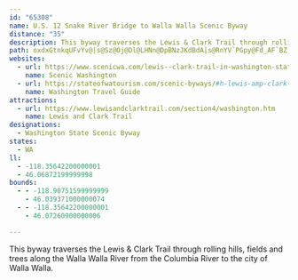 ```yaml
---
id: "65308"
name: U.S. 12 Snake River Bridge to Walla Walla Scenic Byway
distance: "35"
description: This byway traverses the Lewis & Clark Trail through rolling hills, fields and trees along the Walla Walla River from the Columbia River to the city of Walla Walla.
path: oxdxGtnkqUFvYv@|s@Sz@Oj@Dl@LHNn@DpBNzJKdBdA|s@RnYV`PGpy@Fd_AF`BZ|Cb@tBR`@zcArmB|FxKr@dCh@nE@vDcBrQGpC?`FTlElDvfAJ`BR`BjOn_AzPpaAxK`m@hAfKZpHB~B}BljA_SvtDeSb{DoMvbCm@zMk@nJmBnRUlH_@nU}@zNAxEP`Fd@zDf@pBzLfb@r@~Dt@bR|CxeAT`G|@xHjK|m@rE`WjBtIjWl`ApMdg@hBzFpHzXxA`GlAbGh@jFXnF?`JCrBcDjm@y@zIe@tHcDto@@fi@k@rEgAxEod@jiAyEbLuF|NkLfY{@`DwD|Q{t@f{D_Nzp@mg@~kCYzF?rCb@`O?`E_@tG{Dxd@YxF_@rh@AnHHpCRbCZdCfAxDf@jAxAlCvDhFhBvDlArFf@`DfAhKn@hMBvCGdB[vDs@bDoCpKg@|CO`BGpC@tC\dEZlBxAfFdMpYfBlF`ArFn@~ERhGAtEcArSCfCDhClAlOrA~LdAbGfAdFhBtFta@rbA`IhSlBdEzCtJ|DtO|@lErAdIx@bEd@`ETdDbAfJRlDj@hPD`F?~MK|JUnHiOt`C}@nOk@`QYbG
websites:
  - url: https://www.scenicwa.com/lewis--clark-trail-in-washington-state
    name: Scenic Washington
  - url: https://stateofwatourism.com/scenic-byways/#h-lewis-amp-clark-trail
    name: Washington Travel Guide
attractions:
  - url: https://www.lewisandclarktrail.com/section4/washington.htm
    name: Lewis and Clark Trail
designations:
  - Washington State Scenic Byway
states:
  - WA
ll:
  - -118.35642200000001
  - 46.06872199999998
bounds:
  - - -118.90751599999999
    - 46.039371000000074
  - - -118.35642200000001
    - 46.07260900000006

---
```


This byway traverses the Lewis & Clark Trail through rolling hills, fields and trees along the Walla Walla River from the Columbia River to the city of Walla Walla.
